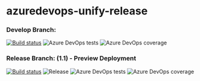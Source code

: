 # azuredevops-unify-release


### Develop Branch: 
[![Build status](https://dev.azure.com/padasil/AzureDevOps%20-%20Unify%20Release/_apis/build/status/Develop%20Build)](https://dev.azure.com/padasil/AzureDevOps%20-%20Unify%20Release/_build/latest?definitionId=9)
![Azure DevOps tests](https://img.shields.io/azure-devops/tests/padasil/AzureDevOps%20-%20Unify%20Release/9)
![Azure DevOps coverage](https://img.shields.io/azure-devops/coverage/padasil/AzureDevOps%20-%20Unify%20Release/9)

### Release Branch: (1.1) - Preview Deployment
[![Build status](https://dev.azure.com/padasil/AzureDevOps%20-%20Unify%20Release/_apis/build/status/Release%20Preview%20Build)](https://dev.azure.com/padasil/AzureDevOps%20-%20Unify%20Release/_build/latest?definitionId=7)
![Release](https://vsrm.dev.azure.com/padasil/_apis/public/Release/badge/39952b49-664c-4156-be6c-8f143e967f22/1/1)
![Azure DevOps tests](https://img.shields.io/azure-devops/tests/padasil/AzureDevOps%20-%20Unify%20Release/9)
![Azure DevOps coverage](https://img.shields.io/azure-devops/coverage/padasil/AzureDevOps%20-%20Unify%20Release/9)
